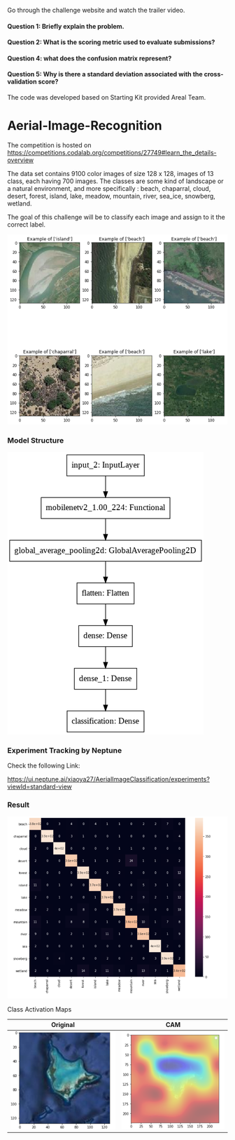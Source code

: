Go through the challenge website and watch the trailer video.

#### Question 1: Briefly explain the problem.

#### Question 2: What is the scoring metric used to evaluate submissions?
#### Question 4: what does the confusion matrix represent?
#### Question 5: Why is there a standard deviation associated with the cross-validation score?

The code was developed based on Starting Kit provided Areal Team. 

# Aerial-Image-Recognition
The competition is hosted on https://competitions.codalab.org/competitions/27749#learn_the_details-overview


The data set contains 9100 color images of size 128 x 128, images of 13 class, each having 700 images.
The classes are some kind of landscape or a natural environment, and more specifically :
beach, chaparral, cloud, desert, forest, island, lake, meadow, mountain, river, sea_ice, snowberg, wetland.

The goal of this challenge will be to classify each image and assign to it the correct label.

![img](https://raw.githubusercontent.com/ArealTeamM2AIC/Remote-Sensing-Image/dev_final/starting_kit/sample_images/sample_images.png)

### Model Structure

![img](lib/a-model.png)

### Experiment Tracking by Neptune

Check the following Link: 

https://ui.neptune.ai/xiaoya27/AerialImageClassification/experiments?viewId=standard-view

### Result

![img](lib/heatmap.png)


Class Activation Maps


Original            |  CAM
:-------------------------:|:-------------------------:
![img](lib/org.png)  |  ![img](lib/cam.png)
